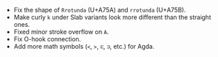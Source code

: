 * Fix the shape of `Rrotunda` (U+A75A) and `rrotunda` (U+A75B).
* Make curly `k` under Slab variants look more different than the straight ones.
* Fixed minor stroke overflow on `A`.
* Fix O-hook connection.
* Add more math symbols (`≺`, `≻`, `⊏`, `⊐`, etc.) for Agda.
